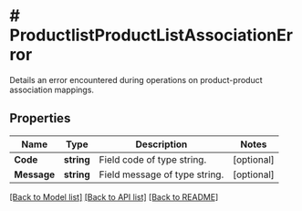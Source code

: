 # # ProductlistProductListAssociationError
Details an error encountered during operations on product-product association mappings.

## Properties 


Name | Type | Description | Notes
------------ | ------------- | ------------- | -------------
**Code**| **string** | Field code of type string.  | [optional]
**Message**| **string** | Field message of type string.  | [optional]


[[Back to Model list]](../../README.md#models) [[Back to API list]](../../README.md#endpoints) [[Back to README]](../../README.md)

